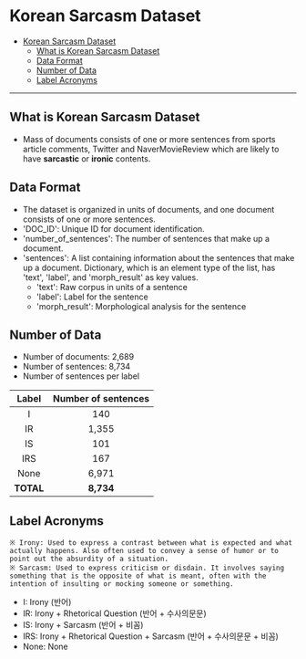 # Korean Sarcasm Dataset

* [Korean Sarcasm Dataset](#korean-sarcasm-dataset)
  * [What is Korean Sarcasm Dataset](#what-is-korean-sarcasm-dataset)
  * [Data Format](#data-format)
  * [Number of Data](#number-of-data)
  * [Label Acronyms](#label-acronyms)
  
---


## What is Korean Sarcasm Dataset

* Mass of documents consists of one or more sentences from sports article comments, Twitter and NaverMovieReview which are likely to have **sarcastic** or **ironic** contents.


## Data Format
* The dataset is organized in units of documents, and one document consists of one or more sentences.
* 'DOC_ID': Unique ID for document identification.
* 'number_of_sentences': The number of sentences that make up a document.
* 'sentences': A list containing information about the sentences that make up a document. Dictionary, which is an element type of the list, has 'text', 'label', and 'morph_result' as key values.
  * 'text': Raw corpus in units of a sentence
  * 'label': Label for the sentence
  * 'morph_result': Morphological analysis for the sentence


## Number of Data

* Number of documents: 2,689
* Number of sentences: 8,734
* Number of sentences per label

|Label|Number of sentences|
| :-----: | :---------: |
|I|140|
|IR|1,355|
|IS|101|
|IRS|167|
|None|6,971|
|**TOTAL**|**8,734**|


## Label Acronyms
    ※ Irony: Used to express a contrast between what is expected and what actually happens. Also often used to convey a sense of humor or to point out the absurdity of a situation.
    ※ Sarcasm: Used to express criticism or disdain. It involves saying something that is the opposite of what is meant, often with the intention of insulting or mocking someone or something.
* I: Irony (반어)
* IR: Irony + Rhetorical Question (반어 + 수사의문문)
* IS: Irony + Sarcasm (반어 + 비꼼)
* IRS: Irony + Rhetorical Question + Sarcasm (반어 + 수사의문문 + 비꼼)
* None: None
